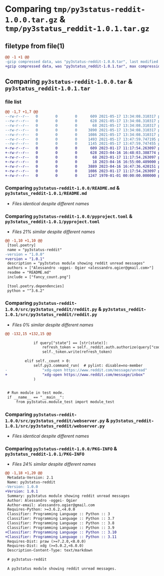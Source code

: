 # Comparing `tmp/py3status-reddit-1.0.0.tar.gz` & `tmp/py3status_reddit-1.0.1.tar.gz`

## filetype from file(1)

```diff
@@ -1 +1 @@
-gzip compressed data, was "py3status-reddit-1.0.0.tar", last modified: Mon May 17 13:47:59 2021, max compression
+gzip compressed data, was "py3status_reddit-1.0.1.tar", max compression
```

## Comparing `py3status-reddit-1.0.0.tar` & `py3status_reddit-1.0.1.tar`

### file list

```diff
@@ -1,7 +1,7 @@
--rw-r--r--   0        0        0      609 2021-05-17 13:34:08.310317 py3status-reddit-1.0.0/README.md
--rw-r--r--   0        0        0      628 2021-05-17 13:34:08.310317 py3status-reddit-1.0.0/pyproject.toml
--rw-r--r--   0        0        0       68 2021-05-17 13:34:08.310317 py3status-reddit-1.0.0/src/py3status_reddit/__init__.py
--rw-r--r--   0        0        0     3890 2021-05-17 13:34:08.310317 py3status-reddit-1.0.0/src/py3status_reddit/reddit.py
--rw-r--r--   0        0        0     1086 2021-05-17 13:34:08.310317 py3status-reddit-1.0.0/src/py3status_reddit/webserver.py
--rw-r--r--   0        0        0     1493 2021-05-17 13:47:59.747195 py3status-reddit-1.0.0/setup.py
--rw-r--r--   0        0        0     1145 2021-05-17 13:47:59.747455 py3status-reddit-1.0.0/PKG-INFO
+-rw-r--r--   0        0        0      609 2023-01-17 11:17:54.263097 py3status_reddit-1.0.1/README.md
+-rw-r--r--   0        0        0      628 2023-04-16 16:48:03.388774 py3status_reddit-1.0.1/pyproject.toml
+-rw-r--r--   0        0        0       68 2023-01-17 11:17:54.263097 py3status_reddit-1.0.1/src/py3status_reddit/__init__.py
+-rw-r--r--   0        0        0       18 2023-04-16 16:55:00.489000 py3status_reddit-1.0.1/src/py3status_reddit/__version__.py
+-rw-r--r--   0        0        0     3889 2023-04-16 16:47:36.420151 py3status_reddit-1.0.1/src/py3status_reddit/reddit.py
+-rw-r--r--   0        0        0     1086 2023-01-17 11:17:54.263097 py3status_reddit-1.0.1/src/py3status_reddit/webserver.py
+-rw-r--r--   0        0        0     1247 1970-01-01 00:00:00.000000 py3status_reddit-1.0.1/PKG-INFO
```

### Comparing `py3status-reddit-1.0.0/README.md` & `py3status_reddit-1.0.1/README.md`

 * *Files identical despite different names*

### Comparing `py3status-reddit-1.0.0/pyproject.toml` & `py3status_reddit-1.0.1/pyproject.toml`

 * *Files 21% similar despite different names*

```diff
@@ -1,10 +1,10 @@
 [tool.poetry]
 name = "py3status-reddit"
-version = "1.0.0"
+version = "1.0.1"
 description = "py3status module showing reddit unread messages"
 authors = ["Alessandro -oggei- Ogier <alessandro.ogier@gmail.com>"]
 readme = "README.md"
 include = ["fancy_count.png"]
 
 [tool.poetry.dependencies]
 python = "^3.6.2"
```

### Comparing `py3status-reddit-1.0.0/src/py3status_reddit/reddit.py` & `py3status_reddit-1.0.1/src/py3status_reddit/reddit.py`

 * *Files 0% similar despite different names*

```diff
@@ -132,15 +132,15 @@
 
             if query["state"] == [str(state)]:
                 refresh_token = self._reddit.auth.authorize(query["code"][0])
                 self._token.write(refresh_token)
 
         elif self._count > 0:
             self.py3.command_run(  # pylint: disable=no-member
-                "xdg-open https://www.reddit.com/message/unread"
+                "xdg-open https://www.reddit.com/message/inbox"
             )
 
 
 # Run module in test mode.
 if __name__ == "__main__":
     from py3status.module_test import module_test
```

### Comparing `py3status-reddit-1.0.0/src/py3status_reddit/webserver.py` & `py3status_reddit-1.0.1/src/py3status_reddit/webserver.py`

 * *Files identical despite different names*

### Comparing `py3status-reddit-1.0.0/PKG-INFO` & `py3status_reddit-1.0.1/PKG-INFO`

 * *Files 24% similar despite different names*

```diff
@@ -1,18 +1,20 @@
 Metadata-Version: 2.1
 Name: py3status-reddit
-Version: 1.0.0
+Version: 1.0.1
 Summary: py3status module showing reddit unread messages
 Author: Alessandro -oggei- Ogier
 Author-email: alessandro.ogier@gmail.com
 Requires-Python: >=3.6.2,<4.0.0
 Classifier: Programming Language :: Python :: 3
 Classifier: Programming Language :: Python :: 3.7
 Classifier: Programming Language :: Python :: 3.8
 Classifier: Programming Language :: Python :: 3.9
+Classifier: Programming Language :: Python :: 3.10
+Classifier: Programming Language :: Python :: 3.11
 Requires-Dist: praw (>=7.2.0,<8.0.0)
 Requires-Dist: xdg (>=5.0.2,<6.0.0)
 Description-Content-Type: text/markdown
 
 # py3status-reddit
 
 A py3status module showing reddit unread messages.
```

